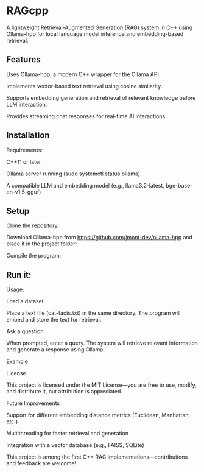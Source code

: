 # RAGcpp

A lightweight Retrieval-Augmented Generation (RAG) system in C++ using Ollama-hpp for local language model inference and embedding-based retrieval.

## Features

Uses Ollama-hpp, a modern C++ wrapper for the Ollama API.

Implements vector-based text retrieval using cosine similarity.

Supports embedding generation and retrieval of relevant knowledge before LLM interaction.

Provides streaming chat responses for real-time AI interactions.

## Installation

Requirements:

C++11 or later

Ollama server running (sudo systemctl status ollama)

A compatible LLM and embedding model (e.g., llama3.2-latest, bge-base-en-v1.5-gguf)

## Setup

Clone the repository:

Download Ollama-hpp from https://github.com/jmont-dev/ollama-hpp and place it in the project folder:

Compile the program:

## Run it:

Usage:

Load a dataset

Place a text file (cat-facts.txt) in the same directory. The program will embed and store the text for retrieval.

Ask a question

When prompted, enter a query. The system will retrieve relevant information and generate a response using Ollama.

Example

License

This project is licensed under the MIT License—you are free to use, modify, and distribute it, but attribution is appreciated.

Future Improvements

Support for different embedding distance metrics (Euclidean, Manhattan, etc.)

Multithreading for faster retrieval and generation

Integration with a vector database (e.g., FAISS, SQLite)

This project is among the first C++ RAG implementations—contributions and feedback are welcome!
